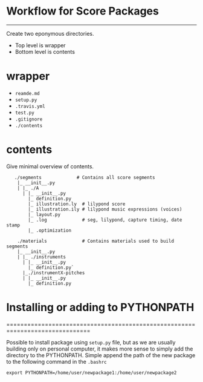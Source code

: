 # Workflow for Score Packages
-------------------------------------------------------------------------------

Create two eponymous directories. 
 + Top level is wrapper 
 + Bottom level is contents


# wrapper
 + `reamde.md`
 + `setup.py`
 + `.travis.yml`
 + `test.py`
 + `.gitignore`
 + `./contents`

# contents

Give minimal overview of contents. 
```
   ./segments             # Contains all score segments 
    |_ __init__.py
    | |_ ./A
      | |_ __init__.py
        |_ definition.py
        |_ illustration.ly  # lilypond score
        |_ illustration.ily # lilypond music expressions (voices)
        |_ layout.py
        |_ .log             # seg, lilypond, capture timing, date stamp
        |_ .optimization

    ./materials             # Contains materials used to build segments
    |_ __init__.py
    | |_ ./instruments
      | |_ __init__.py
        |_ definition.py`
      |_./instrumentX-pitches
      | |_ __init__.py
        |_ definition.py
```

# Installing or adding to PYTHONPATH
==============================================================================

Possible to install package using `setup.py` file, but as we are usually
building only on personal computer, it makes more sense to simply add the
directory to the PYTHONPATH. Simple append the path of the new package to the
following command in the `.bashrc`

```
export PYTHONPATH=/home/user/newpackage1:/home/user/newpackage2
```

